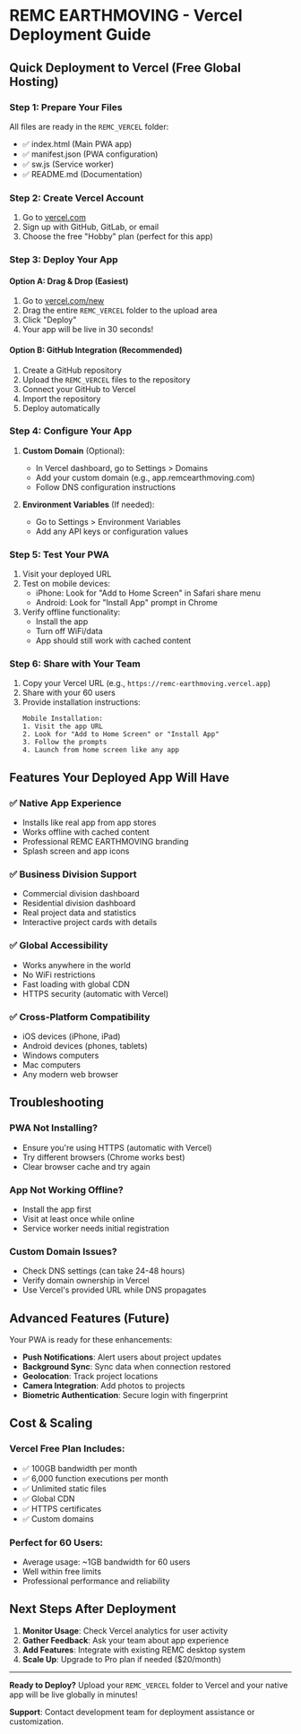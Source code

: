 # REMC EARTHMOVING - Vercel Deployment Guide

## Quick Deployment to Vercel (Free Global Hosting)

### Step 1: Prepare Your Files
All files are ready in the `REMC_VERCEL` folder:
- ✅ index.html (Main PWA app)
- ✅ manifest.json (PWA configuration)
- ✅ sw.js (Service worker)
- ✅ README.md (Documentation)

### Step 2: Create Vercel Account
1. Go to [vercel.com](https://vercel.com)
2. Sign up with GitHub, GitLab, or email
3. Choose the free "Hobby" plan (perfect for this app)

### Step 3: Deploy Your App

#### Option A: Drag & Drop (Easiest)
1. Go to [vercel.com/new](https://vercel.com/new)
2. Drag the entire `REMC_VERCEL` folder to the upload area
3. Click "Deploy"
4. Your app will be live in 30 seconds!

#### Option B: GitHub Integration (Recommended)
1. Create a GitHub repository
2. Upload the `REMC_VERCEL` files to the repository
3. Connect your GitHub to Vercel
4. Import the repository
5. Deploy automatically

### Step 4: Configure Your App
1. **Custom Domain** (Optional):
   - In Vercel dashboard, go to Settings > Domains
   - Add your custom domain (e.g., app.remcearthmoving.com)
   - Follow DNS configuration instructions

2. **Environment Variables** (If needed):
   - Go to Settings > Environment Variables
   - Add any API keys or configuration values

### Step 5: Test Your PWA
1. Visit your deployed URL
2. Test on mobile devices:
   - iPhone: Look for "Add to Home Screen" in Safari share menu
   - Android: Look for "Install App" prompt in Chrome
3. Verify offline functionality:
   - Install the app
   - Turn off WiFi/data
   - App should still work with cached content

### Step 6: Share with Your Team
1. Copy your Vercel URL (e.g., `https://remc-earthmoving.vercel.app`)
2. Share with your 60 users
3. Provide installation instructions:
   ```
   Mobile Installation:
   1. Visit the app URL
   2. Look for "Add to Home Screen" or "Install App"
   3. Follow the prompts
   4. Launch from home screen like any app
   ```

## Features Your Deployed App Will Have

### ✅ Native App Experience
- Installs like real app from app stores
- Works offline with cached content
- Professional REMC EARTHMOVING branding
- Splash screen and app icons

### ✅ Business Division Support
- Commercial division dashboard
- Residential division dashboard
- Real project data and statistics
- Interactive project cards with details

### ✅ Global Accessibility
- Works anywhere in the world
- No WiFi restrictions
- Fast loading with global CDN
- HTTPS security (automatic with Vercel)

### ✅ Cross-Platform Compatibility
- iOS devices (iPhone, iPad)
- Android devices (phones, tablets)
- Windows computers
- Mac computers
- Any modern web browser

## Troubleshooting

### PWA Not Installing?
- Ensure you're using HTTPS (automatic with Vercel)
- Try different browsers (Chrome works best)
- Clear browser cache and try again

### App Not Working Offline?
- Install the app first
- Visit at least once while online
- Service worker needs initial registration

### Custom Domain Issues?
- Check DNS settings (can take 24-48 hours)
- Verify domain ownership in Vercel
- Use Vercel's provided URL while DNS propagates

## Advanced Features (Future)

Your PWA is ready for these enhancements:
- **Push Notifications**: Alert users about project updates
- **Background Sync**: Sync data when connection restored
- **Geolocation**: Track project locations
- **Camera Integration**: Add photos to projects
- **Biometric Authentication**: Secure login with fingerprint

## Cost & Scaling

### Vercel Free Plan Includes:
- ✅ 100GB bandwidth per month
- ✅ 6,000 function executions per month
- ✅ Unlimited static files
- ✅ Global CDN
- ✅ HTTPS certificates
- ✅ Custom domains

### Perfect for 60 Users:
- Average usage: ~1GB bandwidth for 60 users
- Well within free limits
- Professional performance and reliability

## Next Steps After Deployment

1. **Monitor Usage**: Check Vercel analytics for user activity
2. **Gather Feedback**: Ask your team about app experience
3. **Add Features**: Integrate with existing REMC desktop system
4. **Scale Up**: Upgrade to Pro plan if needed ($20/month)

---

**Ready to Deploy?** 
Upload your `REMC_VERCEL` folder to Vercel and your native app will be live globally in minutes!

**Support**: Contact development team for deployment assistance or customization.